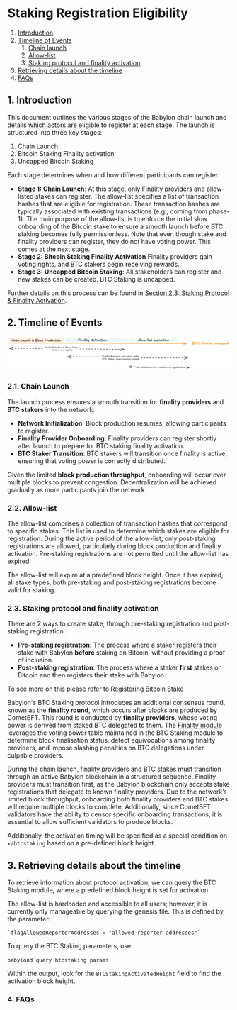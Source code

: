 # Staking Registration Eligibility

1. [Introduction](#1-introduction)  
2. [Timeline of Events](#2-timeline-of-events) 
    1. [Chain launch](#21-chain-launch)
    2. [Allow-list](#22-allow-list)
    3. [Staking protocol and finality activation](#23-staking-protocol-and-finality-activation)
3. [Retrieving details about the timeline](#3-retrieving-details-about-the-timeline)  
4. [FAQs](#4-faqs)

## 1. Introduction  

This document outlines the various stages of the Babylon chain launch 
and details which actors are eligible to register at each stage.
The launch is structured into three key stages:

1. Chain Launch
2. Bitcoin Staking Finality activation
3. Uncapped Bitcoin Staking
<!-- todo improve the name of stage 3 -->

Each stage determines when and how different participants can register.
* **Stage 1: Chain Launch**: At this stage, only 
  Finality providers and allow-listed stakes can register.
  The allow-list specifies a list of transaction hashes that
  are eligible for registration. These transaction hashes are
  typically associated with existing transactions (e.g., coming from phase-1).
  The main purpose of the allow-list is to enforce the initial slow onboarding
  of the Bitcoin stake to ensure a smooth launch before BTC staking
  becomes fully permissionless.
  Note that even though stake and finality providers can register,
  they do not have voting power. This comes at the next stage.
* **Stage 2: Bitcoin Staking Finality Activation** Finality providers gain 
  voting rights, and BTC stakers begin receiving rewards.
* **Stage 3: Uncapped Bitcoin Staking**: All stakeholders can register and new
  stakes can be created. BTC Staking is uncapped.

Further details on this process can be found
in [Section 2.3: Staking Protocol & Finality Activation](#23-staking-protocol-and-finality-activation).

## 2. Timeline of Events  

![Staking Timeline](./static/stakingtimeline.png)

### 2.1. Chain Launch

The launch process ensures a smooth transition for **finality providers** 
and **BTC stakers** into the network:

* **Network Initialization**: Block production resumes, allowing participants to
    register.
* **Finality Provider Onboarding**: Finality providers can register shortly after
    launch to prepare for BTC staking finality activation.
* **BTC Staker Transition**: BTC stakers will transition once finality is active,
    ensuring that voting power is correctly distributed.

Given the limited **block production throughput**,
onboarding will occur over multiple blocks to prevent congestion.
Decentralization will be achieved gradually as more participants
join the network.

### 2.2. Allow-list

The allow-list comprises a collection of transaction hashes that correspond to 
specific stakes. This list is used to determine which stakes are eligible for 
registration. During the active period of the allow-list, only post-staking 
registrations are allowed, particularly during block production and finality 
activation. Pre-staking registrations are not permitted until the allow-list 
has expired.

The allow-list will expire at a predefined block height. Once it has expired, 
all stake types, both pre-staking and
post-staking registrations become valid for staking.

### 2.3. Staking protocol and finality activation  

There are 2 ways to create stake, through pre-staking registration and 
post-staking registration. 

* **Pre-staking registration**: The process where a staker registers their
    stake with Babylon **before** staking on Bitcoin, without providing a proof 
    of inclusion.
* **Post-staking registration**: The process where a staker **first** stakes on
    Bitcoin and then registers their stake with Babylon.

To see more on this please refer to [Registering Bitcoin Stake](../../../docs/register-bitcoin-stake.md)

Babylon's BTC Staking protocol introduces an additional consensus round, known
as the **finality round**, which occurs after blocks are produced by CometBFT.
This round is conducted by **finality providers**, whose voting power is
derived from staked BTC delegated to them.
The [Finality module](https://github.com/babylonlabs-io/babylon/blob/main/x/finality)
leverages the voting power table
maintained in the BTC Staking module to determine block finalisation status,
detect equivocations among finality providers, and impose slashing penalties on
BTC delegations under culpable providers.

During the chain launch, finality providers and BTC stakes must transition
through an active Babylon blockchain in a structured sequence. Finality
providers must transition first, as the Babylon blockchain only accepts stake
registrations that delegate to known finality providers. Due to the network’s
limited block throughput, onboarding both finality providers and BTC stakes will
require multiple blocks to complete. Additionally, since CometBFT validators
have the ability to censor specific onboarding transactions, it is essential to
allow sufficient validators to produce blocks.

Additionally, the activation timing will be specified as a special condition on
`x/btcstaking` based on a pre-defined block height.

## 3. Retrieving details about the timeline  
<!-- the below needs to be upated as cannot seem to find the query, i think it needs to be added:  
https://github.com/babylonlabs-io/babylon/issues/321-->

To retrieve information about protocol activation, we can query the BTC Staking
module, where a predefined block height is set for activation.

The allow-list is hardcoded and accessible to all users; however, it is currently
only manageable by querying the genesis file. This is defined by the parameter:

```
`flagAllowedReporterAddresses = "allowed-reporter-addresses"`
```

To query the BTC Staking parameters, use:

`babylond query btcstaking params`

Within the output, look for the `BTCStakingActivatedHeight` field to find the
activation block height.

### 4. FAQs

<!-- TBD -->